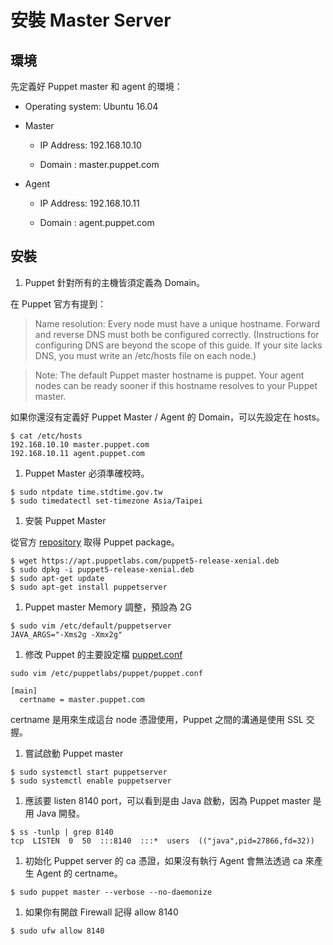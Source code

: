 # 安裝 Master Server

## 環境

先定義好 Puppet master 和 agent 的環境：

  - Operating system: Ubuntu 16.04

  - Master
  
    - IP Address: 192.168.10.10

    - Domain : master.puppet.com
  
  - Agent
    
    - IP Address: 192.168.10.11

    - Domain : agent.puppet.com


## 安裝    
    
1. Puppet 針對所有的主機皆須定義為 Domain。

  在 Puppet 官方有提到：
    
  > Name resolution: Every node must have a unique hostname. Forward and reverse DNS must both be configured correctly. (Instructions for configuring DNS are beyond the scope of this guide. If your site lacks DNS, you must write an /etc/hosts file on each node.)
    
  > Note: The default Puppet master hostname is puppet. Your agent nodes can be ready sooner if this hostname resolves to your Puppet master.
    
  如果你還沒有定義好 Puppet Master / Agent 的 Domain，可以先設定在 hosts。
    
  ```shell
  $ cat /etc/hosts
  192.168.10.10 master.puppet.com
  192.168.10.11 agent.puppet.com
  ```

1. Puppet Master 必須準確校時。

  ```shell
  $ sudo ntpdate time.stdtime.gov.tw
  $ sudo timedatectl set-timezone Asia/Taipei
  ```

1. 安裝 Puppet Master

  從官方 [repository][puppet-platform] 取得 Puppet package。

  ```shell
  $ wget https://apt.puppetlabs.com/puppet5-release-xenial.deb
  $ sudo dpkg -i puppet5-release-xenial.deb
  $ sudo apt-get update
  $ sudo apt-get install puppetserver
  ```
  
1. Puppet master Memory 調整，預設為 2G

  ```shell
  $ sudo vim /etc/default/puppetserver
  JAVA_ARGS="-Xms2g -Xmx2g"
  ```

1. 修改 Puppet 的主要設定檔 [puppet.conf][puppet-conf]

  ```shell
  sudo vim /etc/puppetlabs/puppet/puppet.conf
  
  [main]
    certname = master.puppet.com
  ```

  certname 是用來生成這台 node 憑證使用，Puppet 之間的溝通是使用 SSL 交握。
  

1. 嘗試啟動 Puppet master

  ```shell
  $ sudo systemctl start puppetserver
  $ sudo systemctl enable puppetserver
  ```

1. 應該要 listen 8140 port，可以看到是由 Java 啟動，因為 Puppet master 是用 Java 開發。

  ```shell
  $ ss -tunlp | grep 8140
  tcp  LISTEN  0  50  :::8140  :::*  users  (("java",pid=27866,fd=32))
  ```

1. 初始化 Puppet server 的 ca 憑證，如果沒有執行 Agent 會無法透過 ca 來產生 Agent 的 certname。

  ```shell
  $ sudo puppet master --verbose --no-daemonize
  ```

1. 如果你有開啟 Firewall 記得 allow 8140

  ```shell
  $ sudo ufw allow 8140
  ```

[puppet-platform]: https://docs.puppet.com/puppet/5.1/puppet_platform.html

[puppet-conf]: https://docs.puppet.com/puppet/5.0/configuration.html













